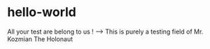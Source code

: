 # hello-world
All your test are belong to us !
--> This is purely a testing field of Mr. Kozmian The Holonaut
